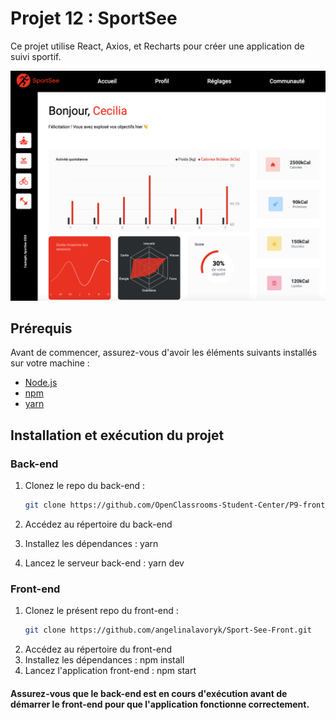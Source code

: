 # Projet 12 : SportSee

Ce projet utilise React, Axios, et Recharts pour créer une application de suivi sportif.

![Image de démonstration](https://github.com/angelinalavoryk/images/blob/main/Capture%20d%E2%80%99e%CC%81cran%202023-10-12%20a%CC%80%2014.47.54.png)


## Prérequis

Avant de commencer, assurez-vous d'avoir les éléments suivants installés sur votre machine :

- [Node.js](https://nodejs.org/en)
- [npm](https://www.npmjs.com/) 
- [yarn](https://yarnpkg.com/)

## Installation et exécution du projet

### Back-end

1. Clonez le repo du back-end :

   ```bash
   git clone https://github.com/OpenClassrooms-Student-Center/P9-front-end-dashboard.git
2. Accédez au répertoire du back-end 
3. Installez les dépendances : yarn
4. Lancez le serveur back-end : yarn dev

### Front-end
1. Clonez le présent repo du front-end :
   ```bash
   git clone https://github.com/angelinalavoryk/Sport-See-Front.git
2. Accédez au répertoire du front-end
3. Installez les dépendances : npm install
4. Lancez l'application front-end : npm start

   
#### Assurez-vous que le back-end est en cours d'exécution avant de démarrer le front-end pour que l'application fonctionne correctement.
